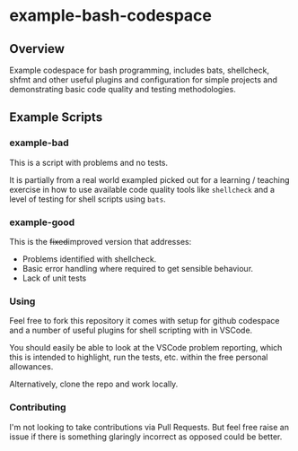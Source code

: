 # example-bash-codespace

## Overview

Example codespace for bash programming, includes bats, shellcheck, shfmt and other useful plugins and configuration for simple projects and demonstrating basic code quality and testing methodologies.

## Example Scripts

### example-bad

This is a script with problems and no tests.

It is partially from a real world exampled picked out for a learning / teaching exercise in how to use available code quality tools like `shellcheck` and a level of testing for shell scripts using `bats`.

### example-good

This is the ~~fixed~~improved version that addresses:

* Problems identified with shellcheck.
* Basic error handling where required to get sensible behaviour.
* Lack of unit tests

### Using

Feel free to fork this repository it comes with setup for github codespace and a number of useful plugins for shell scripting with in VSCode.

You should easily be able to look at the VSCode problem reporting, which this is intended to highlight, run the tests, etc. within the free personal allowances.

Alternatively, clone the repo and work locally.

### Contributing

I'm not looking to take contributions via Pull Requests. But feel free raise an issue if there is something glaringly incorrect as opposed could be better.
